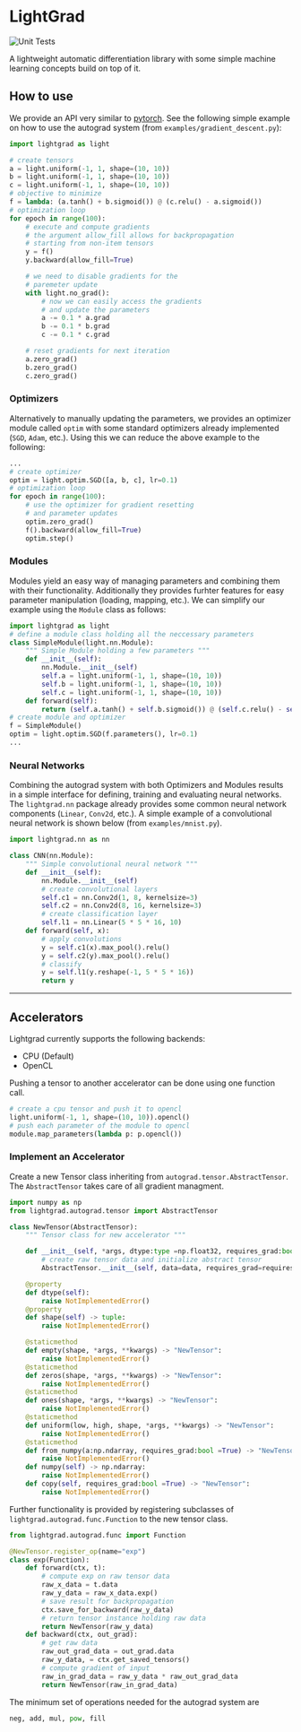 # LightGrad
![Unit Tests](https://github.com/ndoll1998/lightgrad/workflows/Unit%20Tests/badge.svg)

A lightweight automatic differentiation library with some simple machine learning concepts build on top of it.

## How to use

We provide an API very similar to [pytorch](https://github.com/pytorch/pytorch). See the following simple example on how to use the autograd system (from `examples/gradient_descent.py`):

```python
import lightgrad as light

# create tensors
a = light.uniform(-1, 1, shape=(10, 10))
b = light.uniform(-1, 1, shape=(10, 10))
c = light.uniform(-1, 1, shape=(10, 10))
# objective to minimize
f = lambda: (a.tanh() + b.sigmoid()) @ (c.relu() - a.sigmoid())
# optimization loop
for epoch in range(100):
    # execute and compute gradients
    # the argument allow_fill allows for backpropagation 
    # starting from non-item tensors
    y = f()
    y.backward(allow_fill=True)

    # we need to disable gradients for the 
    # paremeter update
    with light.no_grad():
        # now we can easily access the gradients
        # and update the parameters
        a -= 0.1 * a.grad
        b -= 0.1 * b.grad
        c -= 0.1 * c.grad

    # reset gradients for next iteration
    a.zero_grad()
    b.zero_grad()
    c.zero_grad()
```

### Optimizers
Alternatively to manually updating the parameters, we provides an optimizer module called `optim` with some standard optimizers already implemented (`SGD`, `Adam`, etc.). Using this we can reduce the above example to the following:

```python
...
# create optimizer
optim = light.optim.SGD([a, b, c], lr=0.1)
# optimization loop
for epoch in range(100):
    # use the optimizer for gradient resetting 
    # and parameter updates
    optim.zero_grad()
    f().backward(allow_fill=True)
    optim.step()
```

### Modules
Modules yield an easy way of managing parameters and combining them with their functionality. Additionally they provides furhter features for easy parameter manipulation (loading, mapping, etc.). We can simplify our example using the `Module` class as follows:

```python
import lightgrad as light
# define a module class holding all the neccessary parameters
class SimpleModule(light.nn.Module):
    """ Simple Module holding a few parameters """
    def __init__(self):
        nn.Module.__init__(self)
        self.a = light.uniform(-1, 1, shape=(10, 10))
        self.b = light.uniform(-1, 1, shape=(10, 10))
        self.c = light.uniform(-1, 1, shape=(10, 10))
    def forward(self):
        return (self.a.tanh() + self.b.sigmoid()) @ (self.c.relu() - self.a.sigmoid())
# create module and optimizer
f = SimpleModule()
optim = light.optim.SGD(f.parameters(), lr=0.1)
...
```

### Neural Networks
Combining the autograd system with both Optimizers and Modules results in a simple interface for defining, training and evaluating neural networks. The `lightgrad.nn` package already provides some common neural network components (`Linear`, `Conv2d`, etc.). A simple example of a convolutional neural network is shown below (from `examples/mnist.py`).
```python
import lightgrad.nn as nn

class CNN(nn.Module):
    """ Simple convolutional neural network """
    def __init__(self):
        nn.Module.__init__(self)
        # create convolutional layers
        self.c1 = nn.Conv2d(1, 8, kernelsize=3)
        self.c2 = nn.Conv2d(8, 16, kernelsize=3)
        # create classification layer
        self.l1 = nn.Linear(5 * 5 * 16, 10)
    def forward(self, x):
        # apply convolutions
        y = self.c1(x).max_pool().relu()
        y = self.c2(y).max_pool().relu()
        # classify
        y = self.l1(y.reshape(-1, 5 * 5 * 16))
        return y
```

---

## Accelerators
Lightgrad currently supports the following backends:
 - CPU (Default)
 - OpenCL

Pushing a tensor to another accelerator can be done using one function call.
```python
# create a cpu tensor and push it to opencl
light.uniform(-1, 1, shape=(10, 10)).opencl()
# push each parameter of the module to opencl
module.map_parameters(lambda p: p.opencl())
```

### Implement an Accelerator

Create a new Tensor class inheriting from `autograd.tensor.AbstractTensor`. The `AbstractTensor` takes care of all gradient managment. 

```python
import numpy as np
from lightgrad.autograd.tensor import AbstractTensor

class NewTensor(AbstractTensor):
    """ Tensor class for new accelerator """

    def __init__(self, *args, dtype:type =np.float32, requires_grad:bool =True):
        # create raw tensor data and initialize abstract tensor
        AbstractTensor.__init__(self, data=data, requires_grad=requires_grad)

    @property
    def dtype(self):
        raise NotImplementedError()
    @property
    def shape(self) -> tuple:
        raise NotImplementedError()

    @staticmethod
    def empty(shape, *args, **kwargs) -> "NewTensor":
        raise NotImplementedError()
    @staticmethod
    def zeros(shape, *args, **kwargs) -> "NewTensor":
        raise NotImplementedError()
    @staticmethod
    def ones(shape, *args, **kwargs) -> "NewTensor":
        raise NotImplementedError()
    @staticmethod
    def uniform(low, high, shape, *args, **kwargs) -> "NewTensor":
        raise NotImplementedError()
    @staticmethod
    def from_numpy(a:np.ndarray, requires_grad:bool =True) -> "NewTensor":
        raise NotImplementedError()
    def numpy(self) -> np.ndarray:
        raise NotImplementedError()
    def copy(self, requires_grad:bool =True) -> "NewTensor":
        raise NotImplementedError()
```

Further functionality is provided by registering subclasses of `lightgrad.autograd.func.Function` to the new tensor class.

```python
from lightgrad.autograd.func import Function

@NewTensor.register_op(name="exp")
class exp(Function):
    def forward(ctx, t):
        # compute exp on raw tensor data
        raw_x_data = t.data
        raw_y_data = raw_x_data.exp()
        # save result for backpropagation
        ctx.save_for_backward(raw_y_data)
        # return tensor instance holding raw data
        return NewTensor(raw_y_data)
    def backward(ctx, out_grad):
        # get raw data
        raw_out_grad_data = out_grad.data
        raw_y_data, = ctx.get_saved_tensors()
        # compute gradient of input
        raw_in_grad_data = raw_y_data * raw_out_grad_data
        return NewTensor(raw_in_grad_data)
```
The minimum set of operations needed for the autograd system are
```python
neg, add, mul, pow, fill
```
